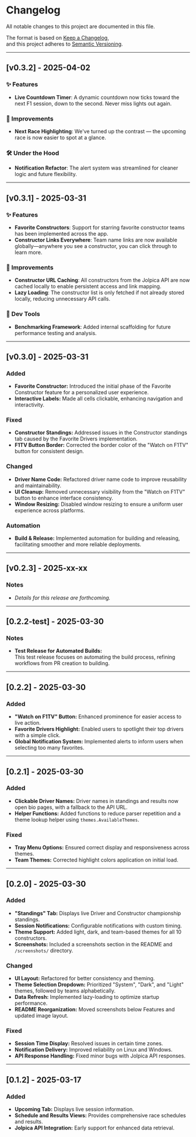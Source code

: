 # Changelog

All notable changes to this project are documented in this file.

The format is based on [Keep a Changelog](https://keepachangelog.com/en/1.0.0/),  
and this project adheres to [Semantic Versioning](https://semver.org/spec/v2.0.0.html).

---

## [v0.3.2] - 2025-04-02

### ✨ Features
- **Live Countdown Timer**: A dynamic countdown now ticks toward the next F1 session, down to the second. Never miss lights out again.

### 🎯 Improvements
- **Next Race Highlighting**: We've turned up the contrast — the upcoming race is now easier to spot at a glance.

### 🛠 Under the Hood
- **Notification Refactor**: The alert system was streamlined for cleaner logic and future flexibility.

---

## [v0.3.1] - 2025-03-31

### ✨ Features
- **Favorite Constructors**: Support for starring favorite constructor teams has been implemented across the app.
- **Constructor Links Everywhere**: Team name links are now available globally—anywhere you see a constructor, you can click through to learn more.

### 🧠 Improvements
- **Constructor URL Caching**: All constructors from the Jolpica API are now cached locally to enable persistent access and link mapping.
- **Lazy Loading**: The constructor list is only fetched if not already stored locally, reducing unnecessary API calls.

### 🧪 Dev Tools
- **Benchmarking Framework**: Added internal scaffolding for future performance testing and analysis.

---

## [v0.3.0] - 2025-03-31

### Added
- **Favorite Constructor:** Introduced the initial phase of the Favorite Constructor feature for a personalized user experience.
- **Interactive Labels:** Made all cells clickable, enhancing navigation and interactivity.

### Fixed
- **Constructor Standings:** Addressed issues in the Constructor standings tab caused by the Favorite Drivers implementation.
- **F1TV Button Border:** Corrected the border color of the "Watch on F1TV" button for consistent design.

### Changed
- **Driver Name Code:** Refactored driver name code to improve reusability and maintainability.
- **UI Cleanup:** Removed unnecessary visibility from the "Watch on F1TV" button to enhance interface consistency.
- **Window Resizing:** Disabled window resizing to ensure a uniform user experience across platforms.

### Automation
- **Build & Release:** Implemented automation for building and releasing, facilitating smoother and more reliable deployments.

---

## [v0.2.3] - 2025-xx-xx

### Notes
- *Details for this release are forthcoming.*

---

## [0.2.2-test] - 2025-03-30

### Notes
- **Test Release for Automated Builds:**  
  This test release focuses on automating the build process, refining workflows from PR creation to building.

---

## [0.2.2] - 2025-03-30

### Added
- **"Watch on F1TV" Button:** Enhanced prominence for easier access to live action.
- **Favorite Drivers Highlight:** Enabled users to spotlight their top drivers with a simple click.
- **Global Notification System:** Implemented alerts to inform users when selecting too many favorites.

---

## [0.2.1] - 2025-03-30

### Added
- **Clickable Driver Names:** Driver names in standings and results now open bio pages, with a fallback to the API URL.
- **Helper Functions:** Added functions to reduce parser repetition and a theme lookup helper using `themes.AvailableThemes`.

### Fixed
- **Tray Menu Options:** Ensured correct display and responsiveness across themes.
- **Team Themes:** Corrected highlight colors application on initial load.

---

## [0.2.0] - 2025-03-30

### Added
- **"Standings" Tab:** Displays live Driver and Constructor championship standings.
- **Session Notifications:** Configurable notifications with custom timing.
- **Theme Support:** Added light, dark, and team-based themes for all 10 constructors.
- **Screenshots:** Included a screenshots section in the README and `/screenshots/` directory.

### Changed
- **UI Layout:** Refactored for better consistency and theming.
- **Theme Selection Dropdown:** Prioritized "System", "Dark", and "Light" themes, followed by teams alphabetically.
- **Data Refresh:** Implemented lazy-loading to optimize startup performance.
- **README Reorganization:** Moved screenshots below Features and updated image layout.

### Fixed
- **Session Time Display:** Resolved issues in certain time zones.
- **Notification Delivery:** Improved reliability on Linux and Windows.
- **API Response Handling:** Fixed minor bugs with Jolpica API responses.

---

## [0.1.2] - 2025-03-17

### Added
- **Upcoming Tab:** Displays live session information.
- **Schedule and Results Views:** Provides comprehensive race schedules and results.
- **Jolpica API Integration:** Early support for enhanced data retrieval.
